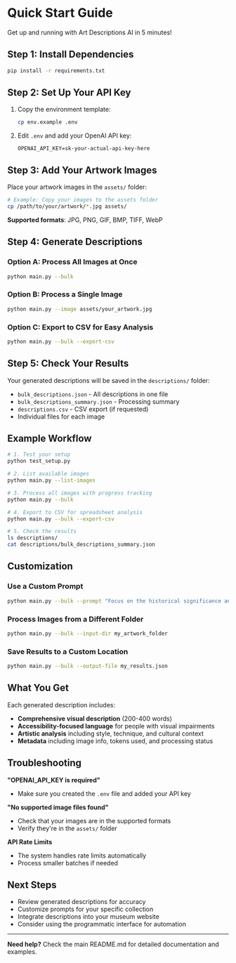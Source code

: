 # Quick Start Guide

Get up and running with Art Descriptions AI in 5 minutes!

## Step 1: Install Dependencies

```bash
pip install -r requirements.txt
```

## Step 2: Set Up Your API Key

1. Copy the environment template:
   ```bash
   cp env.example .env
   ```

2. Edit `.env` and add your OpenAI API key:
   ```
   OPENAI_API_KEY=sk-your-actual-api-key-here
   ```

## Step 3: Add Your Artwork Images

Place your artwork images in the `assets/` folder:

```bash
# Example: Copy your images to the assets folder
cp /path/to/your/artwork/*.jpg assets/
```

**Supported formats**: JPG, PNG, GIF, BMP, TIFF, WebP

## Step 4: Generate Descriptions

### Option A: Process All Images at Once
```bash
python main.py --bulk
```

### Option B: Process a Single Image
```bash
python main.py --image assets/your_artwork.jpg
```

### Option C: Export to CSV for Easy Analysis
```bash
python main.py --bulk --export-csv
```

## Step 5: Check Your Results

Your generated descriptions will be saved in the `descriptions/` folder:

- `bulk_descriptions.json` - All descriptions in one file
- `bulk_descriptions_summary.json` - Processing summary
- `descriptions.csv` - CSV export (if requested)
- Individual files for each image

## Example Workflow

```bash
# 1. Test your setup
python test_setup.py

# 2. List available images
python main.py --list-images

# 3. Process all images with progress tracking
python main.py --bulk

# 4. Export to CSV for spreadsheet analysis
python main.py --bulk --export-csv

# 5. Check the results
ls descriptions/
cat descriptions/bulk_descriptions_summary.json
```

## Customization

### Use a Custom Prompt
```bash
python main.py --bulk --prompt "Focus on the historical significance and cultural context of this artwork"
```

### Process Images from a Different Folder
```bash
python main.py --bulk --input-dir my_artwork_folder
```

### Save Results to a Custom Location
```bash
python main.py --bulk --output-file my_results.json
```

## What You Get

Each generated description includes:

- **Comprehensive visual description** (200-400 words)
- **Accessibility-focused language** for people with visual impairments
- **Artistic analysis** including style, technique, and cultural context
- **Metadata** including image info, tokens used, and processing status

## Troubleshooting

**"OPENAI_API_KEY is required"**
- Make sure you created the `.env` file and added your API key

**"No supported image files found"**
- Check that your images are in the supported formats
- Verify they're in the `assets/` folder

**API Rate Limits**
- The system handles rate limits automatically
- Process smaller batches if needed

## Next Steps

- Review generated descriptions for accuracy
- Customize prompts for your specific collection
- Integrate descriptions into your museum website
- Consider using the programmatic interface for automation

---

**Need help?** Check the main README.md for detailed documentation and examples. 